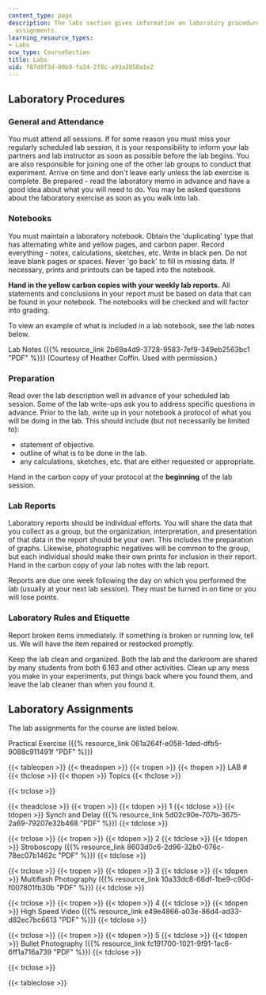 ```yaml
---
content_type: page
description: The labs section gives information on laboratory procedures and laboratory
  assignments.
learning_resource_types:
- Labs
ocw_type: CourseSection
title: Labs
uid: f87d9f3d-80b9-fa34-2f8c-a93a2850a1e2
---
```


Laboratory Procedures
---------------------

### General and Attendance

You must attend all sessions. If for some reason you must miss your regularly scheduled lab session, it is your responsibility to inform your lab partners and lab instructor as soon as possible before the lab begins. You are also responsible for joining one of the other lab groups to conduct that experiment. Arrive on time and don't leave early unless the lab exercise is complete. Be prepared - read the laboratory memo in advance and have a good idea about what you will need to do. You may be asked questions about the laboratory exercise as soon as you walk into lab.

### Notebooks

You must maintain a laboratory notebook. Obtain the 'duplicating' type that has alternating white and yellow pages, and carbon paper. Record everything - notes, calculations, sketches, etc. Write in black pen. Do not leave blank pages or spaces. Never 'go back' to fill in missing data. If necessary, prints and printouts can be taped into the notebook.

**Hand in the yellow carbon copies with your weekly lab reports.** All statements and conclusions in your report must be based on data that can be found in your notebook. The notebooks will be checked and will factor into grading.

To view an example of what is included in a lab notebook, see the lab notes below.

Lab Notes ({{% resource_link 2b69a4d9-3728-9583-7ef9-349eb2563bc1 "PDF" %}}) (Courtesy of Heather Coffin. Used with permission.)

### Preparation

Read over the lab description well in advance of your scheduled lab session. Some of the lab write-ups ask you to address specific questions in advance. Prior to the lab, write up in your notebook a protocol of what you will be doing in the lab. This should include (but not necessarily be limited to):

*   statement of objective.
*   outline of what is to be done in the lab.
*   any calculations, sketches, etc. that are either requested or appropriate.

Hand in the carbon copy of your protocol at the **beginning** of the lab session.

### Lab Reports

Laboratory reports should be individual efforts. You will share the data that you collect as a group, but the organization, interpretation, and presentation of that data in the report should be your own. This includes the preparation of graphs. Likewise, photographic negatives will be common to the group, but each individual should make their own prints for inclusion in their report. Hand in the carbon copy of your lab notes with the lab report.

Reports are due one week following the day on which you performed the lab (usually at your next lab session). They must be turned in on time or you will lose points.

### Laboratory Rules and Etiquette

Report broken items immediately. If something is broken or running low, tell us. We will have the item repaired or restocked promptly.

Keep the lab clean and organized. Both the lab and the darkroom are shared by many students from both 6.163 and other activities. Clean up any mess you make in your experiments, put things back where you found them, and leave the lab cleaner than when you found it.

Laboratory Assignments
----------------------

The lab assignments for the course are listed below.

Practical Exercise ({{% resource_link 061a264f-e058-1ded-dfb5-9088c911491f "PDF" %}})

{{< tableopen >}}
{{< theadopen >}}
{{< tropen >}}
{{< thopen >}}
LAB #
{{< thclose >}}
{{< thopen >}}
Topics
{{< thclose >}}

{{< trclose >}}

{{< theadclose >}}
{{< tropen >}}
{{< tdopen >}}
1
{{< tdclose >}}
{{< tdopen >}}
Synch and Delay ({{% resource_link 5d02c90e-707b-3675-2a69-79207e32b468 "PDF" %}})
{{< tdclose >}}

{{< trclose >}}
{{< tropen >}}
{{< tdopen >}}
2
{{< tdclose >}}
{{< tdopen >}}
Stroboscopy ({{% resource_link 8603d0c6-2d96-32b0-076c-78ec07b1462c "PDF" %}})
{{< tdclose >}}

{{< trclose >}}
{{< tropen >}}
{{< tdopen >}}
3
{{< tdclose >}}
{{< tdopen >}}
Multiflash Photography ({{% resource_link 10a33dc8-66df-1be9-c90d-f007801fb30b "PDF" %}})
{{< tdclose >}}

{{< trclose >}}
{{< tropen >}}
{{< tdopen >}}
4
{{< tdclose >}}
{{< tdopen >}}
High Speed Video ({{% resource_link e49e4866-a03e-86d4-ad33-d82ec7bc6613 "PDF" %}})
{{< tdclose >}}

{{< trclose >}}
{{< tropen >}}
{{< tdopen >}}
5
{{< tdclose >}}
{{< tdopen >}}
Bullet Photography ({{% resource_link fc191700-1021-9f91-1ac6-6ff1a716a739 "PDF" %}})
{{< tdclose >}}

{{< trclose >}}

{{< tableclose >}}